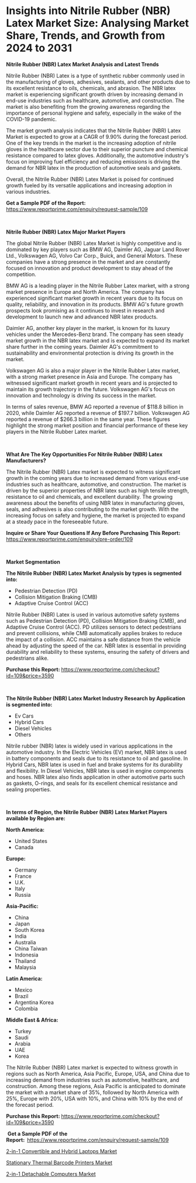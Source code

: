 <p><h1>Insights into Nitrile Rubber (NBR) Latex Market Size: Analysing Market Share, Trends, and Growth from 2024 to 2031</h1></p><p><strong>Nitrile Rubber (NBR) Latex Market Analysis and Latest Trends</strong></p>
<p><p>Nitrile Rubber (NBR) Latex is a type of synthetic rubber commonly used in the manufacturing of gloves, adhesives, sealants, and other products due to its excellent resistance to oils, chemicals, and abrasion. The NBR latex market is experiencing significant growth driven by increasing demand in end-use industries such as healthcare, automotive, and construction. The market is also benefiting from the growing awareness regarding the importance of personal hygiene and safety, especially in the wake of the COVID-19 pandemic.</p><p>The market growth analysis indicates that the Nitrile Rubber (NBR) Latex Market is expected to grow at a CAGR of 9.90% during the forecast period. One of the key trends in the market is the increasing adoption of nitrile gloves in the healthcare sector due to their superior puncture and chemical resistance compared to latex gloves. Additionally, the automotive industry's focus on improving fuel efficiency and reducing emissions is driving the demand for NBR latex in the production of automotive seals and gaskets.</p><p>Overall, the Nitrile Rubber (NBR) Latex Market is poised for continued growth fueled by its versatile applications and increasing adoption in various industries.</p></p>
<p><strong>Get a Sample PDF of the Report:&nbsp;</strong> <a href="https://www.reportprime.com/enquiry/request-sample/109">https://www.reportprime.com/enquiry/request-sample/109</a></p>
<p>&nbsp;</p>
<p><strong>Nitrile Rubber (NBR) Latex Major Market Players</strong></p>
<p><p>The global Nitrile Rubber (NBR) Latex Market is highly competitive and is dominated by key players such as BMW AG, Daimler AG, Jaguar Land Rover Ltd., Volkswagen AG, Volvo Car Corp., Buick, and General Motors. These companies have a strong presence in the market and are constantly focused on innovation and product development to stay ahead of the competition.</p><p>BMW AG is a leading player in the Nitrile Rubber Latex market, with a strong market presence in Europe and North America. The company has experienced significant market growth in recent years due to its focus on quality, reliability, and innovation in its products. BMW AG's future growth prospects look promising as it continues to invest in research and development to launch new and advanced NBR latex products.</p><p>Daimler AG, another key player in the market, is known for its luxury vehicles under the Mercedes-Benz brand. The company has seen steady market growth in the NBR latex market and is expected to expand its market share further in the coming years. Daimler AG's commitment to sustainability and environmental protection is driving its growth in the market.</p><p>Volkswagen AG is also a major player in the Nitrile Rubber Latex market, with a strong market presence in Asia and Europe. The company has witnessed significant market growth in recent years and is projected to maintain its growth trajectory in the future. Volkswagen AG's focus on innovation and technology is driving its success in the market.</p><p>In terms of sales revenue, BMW AG reported a revenue of $118.8 billion in 2020, while Daimler AG reported a revenue of $197.7 billion. Volkswagen AG reported a revenue of $266.3 billion in the same year. These figures highlight the strong market position and financial performance of these key players in the Nitrile Rubber Latex market.</p></p>
<p>&nbsp;</p>
<p><strong>What Are The Key Opportunities For Nitrile Rubber (NBR) Latex Manufacturers?</strong></p>
<p><p>The Nitrile Rubber (NBR) Latex market is expected to witness significant growth in the coming years due to increased demand from various end-use industries such as healthcare, automotive, and construction. The market is driven by the superior properties of NBR latex such as high tensile strength, resistance to oil and chemicals, and excellent durability. The growing awareness about the benefits of using NBR latex in manufacturing gloves, seals, and adhesives is also contributing to the market growth. With the increasing focus on safety and hygiene, the market is projected to expand at a steady pace in the foreseeable future.</p></p>
<p><strong>Inquire or Share Your Questions If Any Before Purchasing This Report:</strong> <a href="https://www.reportprime.com/enquiry/pre-order/109">https://www.reportprime.com/enquiry/pre-order/109</a></p>
<p>&nbsp;</p>
<p><strong>Market Segmentation</strong></p>
<p><strong>The Nitrile Rubber (NBR) Latex Market Analysis by types is segmented into:</strong></p>
<p><ul><li>Pedestrian Detection (PD)</li><li>Collision Mitigation Braking (CMB)</li><li>Adaptive Cruise Control (ACC)</li></ul></p>
<p><p>Nitrile Rubber (NBR) Latex is used in various automotive safety systems such as Pedestrian Detection (PD), Collision Mitigation Braking (CMB), and Adaptive Cruise Control (ACC). PD utilizes sensors to detect pedestrians and prevent collisions, while CMB automatically applies brakes to reduce the impact of a collision. ACC maintains a safe distance from the vehicle ahead by adjusting the speed of the car. NBR latex is essential in providing durability and reliability to these systems, ensuring the safety of drivers and pedestrians alike.</p></p>
<p><strong>Purchase this Report:&nbsp;</strong><a href="https://www.reportprime.com/checkout?id=109&price=3590">https://www.reportprime.com/checkout?id=109&price=3590</a></p>
<p>&nbsp;</p>
<p><strong>The Nitrile Rubber (NBR) Latex Market Industry Research by Application is segmented into:</strong></p>
<p><ul><li>Ev Cars</li><li>Hybrid Cars</li><li>Diesel Vehicles</li><li>Others</li></ul></p>
<p><p>Nitrile rubber (NBR) latex is widely used in various applications in the automotive industry. In the Electric Vehicles (EV) market, NBR latex is used in battery components and seals due to its resistance to oil and gasoline. In Hybrid Cars, NBR latex is used in fuel and brake systems for its durability and flexibility. In Diesel Vehicles, NBR latex is used in engine components and hoses. NBR latex also finds application in other automotive parts such as gaskets, O-rings, and seals for its excellent chemical resistance and sealing properties.</p></p>
<p>&nbsp;</p>
<p><strong>In terms of Region, the Nitrile Rubber (NBR) Latex Market Players available by Region are:</strong></p>
<p>
    <p> <strong> North America: </strong>
        <ul>
            <li>United States</li>
            <li>Canada</li>
        </ul>
        </p> 
    <p> <strong> Europe: </strong>
        <ul>
            <li>Germany</li>
            <li>France</li>
            <li>U.K.</li>
            <li>Italy</li>
            <li>Russia</li>
        </ul>
        </p> 
    <p> <strong> Asia-Pacific: </strong>
        <ul>
            <li>China</li>
            <li>Japan</li>
            <li>South Korea</li>
            <li>India</li>
            <li>Australia</li>
            <li>China Taiwan</li>
            <li>Indonesia</li>
            <li>Thailand</li>
            <li>Malaysia</li>
        </ul>
        </p> 
    <p> <strong> Latin America: </strong>
        <ul>
            <li>Mexico</li>
            <li>Brazil</li>
            <li>Argentina Korea</li>
            <li>Colombia</li>
        </ul>
        </p> 
    <p> <strong> Middle East & Africa: </strong>
        <ul>
            <li>Turkey</li>
            <li>Saudi</li>
            <li>Arabia</li>
            <li>UAE</li>
            <li>Korea</li>
        </ul>
    </p>
    </p>
<p><p>The Nitrile Rubber (NBR) Latex market is expected to witness growth in regions such as North America, Asia Pacific, Europe, USA, and China due to increasing demand from industries such as automotive, healthcare, and construction. Among these regions, Asia Pacific is anticipated to dominate the market with a market share of 35%, followed by North America with 25%, Europe with 20%, USA with 10%, and China with 10% by the end of the forecast period.</p></p>
<p><strong>Purchase this Report: </strong><a href="https://www.reportprime.com/checkout?id=109&price=3590">https://www.reportprime.com/checkout?id=109&price=3590</a></p>
<p>&nbsp;<strong>Get a Sample PDF of the Report:&nbsp;&nbsp;</strong><a href="https://www.reportprime.com/enquiry/request-sample/109">https://www.reportprime.com/enquiry/request-sample/109</a></p>
<p><strong></strong></p>
<p><p><a href="https://view.publitas.com/reportprime-1/2-in-1-convertible-and-hybrid-laptops-market-size-global-industry-overview-market-segmentation-and-forecast-2023-to-2030/">2-in-1 Convertible and Hybrid Laptops Market</a></p><p><a href="https://view.publitas.com/reportprime-1/stationary-thermal-barcode-printers-market-provides-a-comprehensive-analysis-including-a-macro-overview-of-the-market-as-well-as-micro-details-such-as-market-size-and-competitive-landscape/">Stationary Thermal Barcode Printers Market</a></p><p><a href="https://view.publitas.com/reportprime-1/2-in-1-detachable-computers-market-with-the-goal-of-estimating-the-market-size-and-future-growth-potential-of-various-market-segments-based-on-component-applications-end-user-and-region/">2-in-1 Detachable Computers Market</a></p></p>